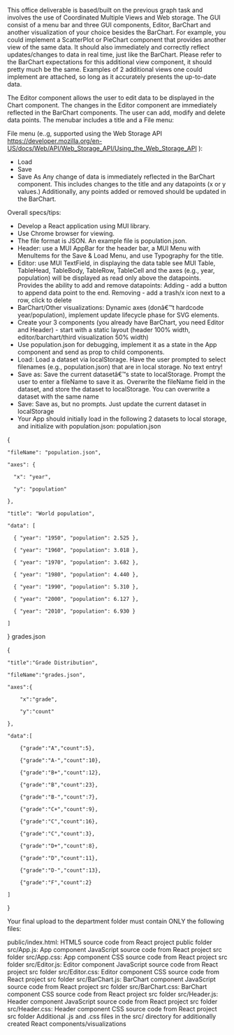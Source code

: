 This office deliverable is based/built on the previous graph task and involves the use of Coordinated Multiple Views and Web storage. The GUI consist of a menu bar and three GUI components, Editor, BarChart and another visualization of your choice besides the BarChart. For example, you could implement a ScatterPlot or PieChart component that provides another view of the same data. It should also immediately and correctly reflect updates/changes to data in real time, just like the BarChart. Please refer to the BarChart expectations for this additional view component, it should pretty much be the same. Examples of 2 additional views one could implement are attached, so long as it accurately presents the up-to-date data. 

The Editor component allows the user to edit data to be displayed in the Chart component. The changes in the Editor component are immediately reflected in the BarChart components. The user can add, modify and delete data points. The menubar includes a title and a File menu:

File menu (e..g, supported using the Web Storage API https://developer.mozilla.org/en-US/docs/Web/API/Web_Storage_API/Using_the_Web_Storage_API ):
- Load
- Save
- Save As
Any change of data is immediately reflected in the BarChart component. This includes changes to the title and any datapoints (x or y values.) Additionally, any points added or removed should be updated in the BarChart.

Overall specs/tips:
- Develop a React application using MUI library.
- Use Chrome browser for viewing.
- The file format is JSON. An example file is population.json.
- Header: use a MUI AppBar for the header bar, a MUI Menu with MenuItems for the Save & Load Menu, and use Typography for the title.
- Editor: use MUI TextField, in displaying the data table see MUI Table, TableHead, TableBody, TableRow, TableCell and the axes (e.g., year, population) will be displayed as read only above the
datapoints. Provides the ability to add and remove datapoints: Adding - add a button to append data point to the end. Removing - add a trash/x icon next to a row, click to delete
- BarChart/Other visualizations: Dynamic axes (donâ€™t hardcode year/population), implement update lifecycle phase for SVG elements.
- Create your 3 components (you already have BarChart, you need
Editor and Header) - start with a static layout (header 100% width, editor/barchart/third visualization 50% width)
- Use population.json for debugging, implement it as a state in the App component and send as prop to child components.
- Load: Load a dataset via localStorage. Have the user prompted to select filenames (e.g., population.json) that are in local storage. No text entry!
- Save as: Save the current datasetâ€™s state to localStorage. Prompt the user to enter a fileName to save it as. Overwrite the fileName field in the dataset, and store the dataset to localStorage. You can overwrite a dataset with the same name
- Save: Save as, but no prompts. Just update the current dataset in
localStorage
- Your App should initially load in the following 2 datasets to local storage, and initialize with population.json:
population.json

{

    "fileName": "population.json",

    "axes": {

      "x": "year", 

      "y": "population"

    },

    "title": "World population",

    "data": [

      { "year": "1950", "population": 2.525 },

      { "year": "1960", "population": 3.018 },

      { "year": "1970", "population": 3.682 },

      { "year": "1980", "population": 4.440 },

      { "year": "1990", "population": 5.310 },

      { "year": "2000", "population": 6.127 },

      { "year": "2010", "population": 6.930 }

    ]

  }
grades.json

{

    "title":"Grade Distribution",

    "fileName":"grades.json",

    "axes":{

        "x":"grade",

        "y":"count"

    },

    "data":[

        {"grade":"A","count":5},

        {"grade":"A-","count":10},

        {"grade":"B+","count":12},

        {"grade":"B","count":23},

        {"grade":"B-","count":7},

        {"grade":"C+","count":9},

        {"grade":"C","count":16},

        {"grade":"C","count":3},

        {"grade":"D+","count":8},

        {"grade":"D","count":11},

        {"grade":"D-","count":13},

        {"grade":"F","count":2}

    ]

}

Your final upload to the department folder must contain ONLY the following files:

public/index.html: HTML5 source code from React project public folder
src/App.js: App component JavaScript source code from React project src folder
src/App.css: App component CSS source code from React project src folder
src/Editor.js: Editor component JavaScript source code from React project src folder
src/Editor.css: Editor component CSS source code from React project src folder
src/BarChart.js: BarChart component JavaScript source code from React project src folder
src/BarChart.css: BarChart component CSS source code from React project src folder
src/Header.js: Header component JavaScript source code from React project src folder
src/Header.css: Header component CSS source code from React project src folder
Additional .js and .css files in the src/ directory for additionally created React components/visualizations